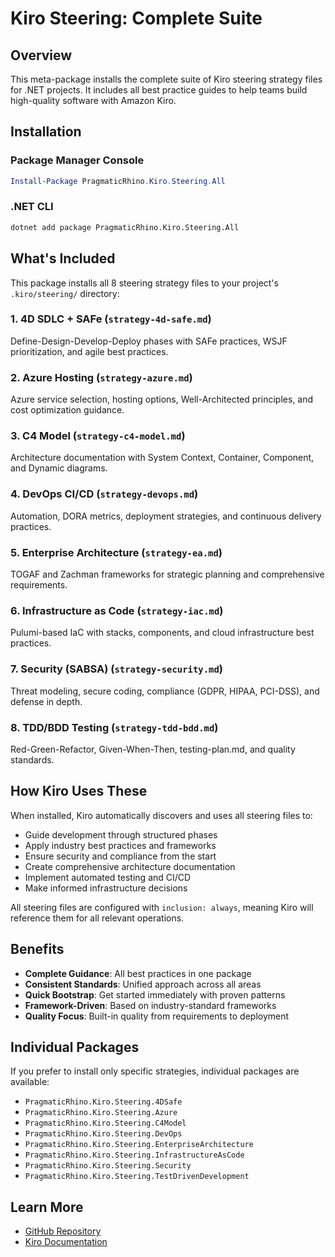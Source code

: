 # Kiro Steering: Complete Suite

## Overview

This meta-package installs the complete suite of Kiro steering strategy files for .NET projects. It includes all best practice guides to help teams build high-quality software with Amazon Kiro.

## Installation

### Package Manager Console
```powershell
Install-Package PragmaticRhino.Kiro.Steering.All
```

### .NET CLI
```bash
dotnet add package PragmaticRhino.Kiro.Steering.All
```

## What's Included

This package installs all 8 steering strategy files to your project's `.kiro/steering/` directory:

### 1. **4D SDLC + SAFe** (`strategy-4d-safe.md`)
Define-Design-Develop-Deploy phases with SAFe practices, WSJF prioritization, and agile best practices.

### 2. **Azure Hosting** (`strategy-azure.md`)
Azure service selection, hosting options, Well-Architected principles, and cost optimization guidance.

### 3. **C4 Model** (`strategy-c4-model.md`)
Architecture documentation with System Context, Container, Component, and Dynamic diagrams.

### 4. **DevOps CI/CD** (`strategy-devops.md`)
Automation, DORA metrics, deployment strategies, and continuous delivery practices.

### 5. **Enterprise Architecture** (`strategy-ea.md`)
TOGAF and Zachman frameworks for strategic planning and comprehensive requirements.

### 6. **Infrastructure as Code** (`strategy-iac.md`)
Pulumi-based IaC with stacks, components, and cloud infrastructure best practices.

### 7. **Security (SABSA)** (`strategy-security.md`)
Threat modeling, secure coding, compliance (GDPR, HIPAA, PCI-DSS), and defense in depth.

### 8. **TDD/BDD Testing** (`strategy-tdd-bdd.md`)
Red-Green-Refactor, Given-When-Then, testing-plan.md, and quality standards.

## How Kiro Uses These

When installed, Kiro automatically discovers and uses all steering files to:

- Guide development through structured phases
- Apply industry best practices and frameworks
- Ensure security and compliance from the start
- Create comprehensive architecture documentation
- Implement automated testing and CI/CD
- Make informed infrastructure decisions

All steering files are configured with `inclusion: always`, meaning Kiro will reference them for all relevant operations.

## Benefits

- **Complete Guidance**: All best practices in one package
- **Consistent Standards**: Unified approach across all areas
- **Quick Bootstrap**: Get started immediately with proven patterns
- **Framework-Driven**: Based on industry-standard frameworks
- **Quality Focus**: Built-in quality from requirements to deployment

## Individual Packages

If you prefer to install only specific strategies, individual packages are available:

- `PragmaticRhino.Kiro.Steering.4DSafe`
- `PragmaticRhino.Kiro.Steering.Azure`
- `PragmaticRhino.Kiro.Steering.C4Model`
- `PragmaticRhino.Kiro.Steering.DevOps`
- `PragmaticRhino.Kiro.Steering.EnterpriseArchitecture`
- `PragmaticRhino.Kiro.Steering.InfrastructureAsCode`
- `PragmaticRhino.Kiro.Steering.Security`
- `PragmaticRhino.Kiro.Steering.TestDrivenDevelopment`

## Learn More

- [GitHub Repository](https://github.com/pragmaticrhino/agentic-reviewer)
- [Kiro Documentation](https://docs.aws.amazon.com/kiro/)
